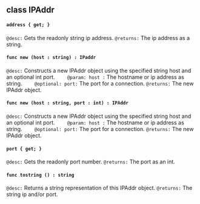 ## class IPAddr

#### ```address { get; }```


```@desc:``` Gets the readonly string ip address.
```@returns:``` The ip address as a string.

#### ```func new (host : string) : IPaddr```


```@desc:``` Constructs a new IPAddr object using the specified string host and an optional int port.
```    @param: host :``` The hostname or ip address as string.
```    @optional: port:``` The port for a connection.
```@returns:``` The new IPAddr object.

#### ```func new (host : string, port : int) : IPAddr```


```@desc:``` Constructs a new IPAddr object using the specified string host and an optional int port.
```    @param: host :``` The hostname or ip address as string.
```    @optional: port:``` The port for a connection.
```@returns:``` The new IPAddr object.

#### ```port { get; }```


```@desc:``` Gets the readonly port number.
```@returns:``` The port as an int.

#### ```func tostring () : string```


```@desc:``` Returns a string representation of this IPAddr object.
```@returns:``` The string ip and/or port.

